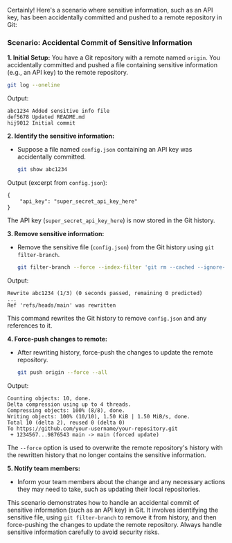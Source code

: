 Certainly! Here's a scenario where sensitive information, such as an API key, has been accidentally committed and pushed to a remote repository in Git:

### Scenario: Accidental Commit of Sensitive Information

**1. Initial Setup:**
You have a Git repository with a remote named `origin`. You accidentally committed and pushed a file containing sensitive information (e.g., an API key) to the remote repository.

   ```bash
   git log --oneline
   ```
Output:
   ```
   abc1234 Added sensitive info file
   def5678 Updated README.md
   hij9012 Initial commit
   ```

**2. Identify the sensitive information:**
- Suppose a file named `config.json` containing an API key was accidentally committed.

   ```bash
   git show abc1234
   ```
Output (excerpt from `config.json`):
   ```
   {
       "api_key": "super_secret_api_key_here"
   }
   ```

The API key (`super_secret_api_key_here`) is now stored in the Git history.

**3. Remove sensitive information:**
- Remove the sensitive file (`config.json`) from the Git history using `git filter-branch`.

   ```bash
   git filter-branch --force --index-filter 'git rm --cached --ignore-unmatch config.json' --prune-empty --tag-name-filter cat -- --all
   ```
Output:
   ```
   Rewrite abc1234 (1/3) (0 seconds passed, remaining 0 predicted)
   ...
   Ref 'refs/heads/main' was rewritten
   ```

This command rewrites the Git history to remove `config.json` and any references to it.

**4. Force-push changes to remote:**
- After rewriting history, force-push the changes to update the remote repository.

   ```bash
   git push origin --force --all
   ```
Output:
   ```
   Counting objects: 10, done.
   Delta compression using up to 4 threads.
   Compressing objects: 100% (8/8), done.
   Writing objects: 100% (10/10), 1.50 KiB | 1.50 MiB/s, done.
   Total 10 (delta 2), reused 0 (delta 0)
   To https://github.com/your-username/your-repository.git
    + 1234567...9876543 main -> main (forced update)
   ```

The `--force` option is used to overwrite the remote repository's history with the rewritten history that no longer contains the sensitive information.

**5. Notify team members:**
- Inform your team members about the change and any necessary actions they may need to take, such as updating their local repositories.

This scenario demonstrates how to handle an accidental commit of sensitive information (such as an API key) in Git. It involves identifying the sensitive file, using `git filter-branch` to remove it from history, and then force-pushing the changes to update the remote repository. Always handle sensitive information carefully to avoid security risks.